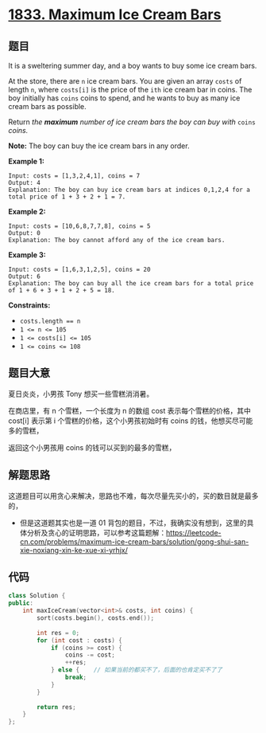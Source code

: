 # [1833. Maximum Ice Cream Bars](https://leetcode.com/problems/maximum-ice-cream-bars/)

## 题目

It is a sweltering summer day, and a boy wants to buy some ice cream bars.

At the store, there are `n` ice cream bars. You are given an array `costs` of length `n`, where `costs[i]` is the price of the `ith` ice cream bar in coins. The boy initially has `coins` coins to spend, and he wants to buy as many ice cream bars as possible. 

Return *the **maximum** number of ice cream bars the boy can buy with* `coins` *coins.*

**Note:** The boy can buy the ice cream bars in any order.

 

**Example 1:**

```
Input: costs = [1,3,2,4,1], coins = 7
Output: 4
Explanation: The boy can buy ice cream bars at indices 0,1,2,4 for a total price of 1 + 3 + 2 + 1 = 7.
```

**Example 2:**

```
Input: costs = [10,6,8,7,7,8], coins = 5
Output: 0
Explanation: The boy cannot afford any of the ice cream bars.
```

**Example 3:**

```
Input: costs = [1,6,3,1,2,5], coins = 20
Output: 6
Explanation: The boy can buy all the ice cream bars for a total price of 1 + 6 + 3 + 1 + 2 + 5 = 18.
```

 

**Constraints:**

- `costs.length == n`
- `1 <= n <= 105`
- `1 <= costs[i] <= 105`
- `1 <= coins <= 108`

## 题目大意

夏日炎炎，小男孩 Tony 想买一些雪糕消消暑。

在商店里，有 n 个雪糕，一个长度为 n 的数组 cost 表示每个雪糕的价格，其中 cost[i] 表示第 i 个雪糕的价格，这个小男孩初始时有 coins 的钱，他想买尽可能多的雪糕，

返回这个小男孩用 coins 的钱可以买到的最多的雪糕，

## 解题思路

这道题目可以用贪心来解决，思路也不难，每次尽量先买小的，买的数目就是最多的，

* 但是这道题其实也是一道 01 背包的题目，不过，我确实没有想到，这里的具体分析及贪心的证明思路，可以参考这篇题解：https://leetcode-cn.com/problems/maximum-ice-cream-bars/solution/gong-shui-san-xie-noxiang-xin-ke-xue-xi-yrhjx/

## 代码

`````c++
class Solution {
public:
    int maxIceCream(vector<int>& costs, int coins) {
        sort(costs.begin(), costs.end());
        
        int res = 0;
        for (int cost : costs) {
            if (coins >= cost) {
                coins -= cost;
                ++res;
            } else {    // 如果当前的都买不了，后面的也肯定买不了了
                break;
            }
        }
        
        return res;
    }
};
`````

